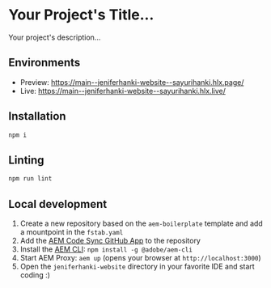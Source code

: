 # Your Project's Title...
Your project's description...

## Environments
- Preview: https://main--jeniferhanki-website--sayurihanki.hlx.page/
- Live: https://main--jeniferhanki-website--sayurihanki.hlx.live/

## Installation

```sh
npm i
```

## Linting

```sh
npm run lint
```

## Local development

1. Create a new repository based on the `aem-boilerplate` template and add a mountpoint in the `fstab.yaml`
1. Add the [AEM Code Sync GitHub App](https://github.com/apps/aem-code-sync) to the repository
1. Install the [AEM CLI](https://github.com/adobe/helix-cli): `npm install -g @adobe/aem-cli`
1. Start AEM Proxy: `aem up` (opens your browser at `http://localhost:3000`)
1. Open the `jeniferhanki-website` directory in your favorite IDE and start coding :)
